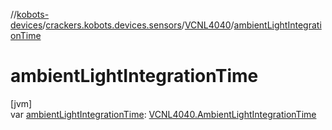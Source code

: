 //[kobots-devices](../../../index.md)/[crackers.kobots.devices.sensors](../index.md)/[VCNL4040](index.md)/[ambientLightIntegrationTime](ambient-light-integration-time.md)

# ambientLightIntegrationTime

[jvm]\
var [ambientLightIntegrationTime](ambient-light-integration-time.md): [VCNL4040.AmbientLightIntegrationTime](-ambient-light-integration-time/index.md)
